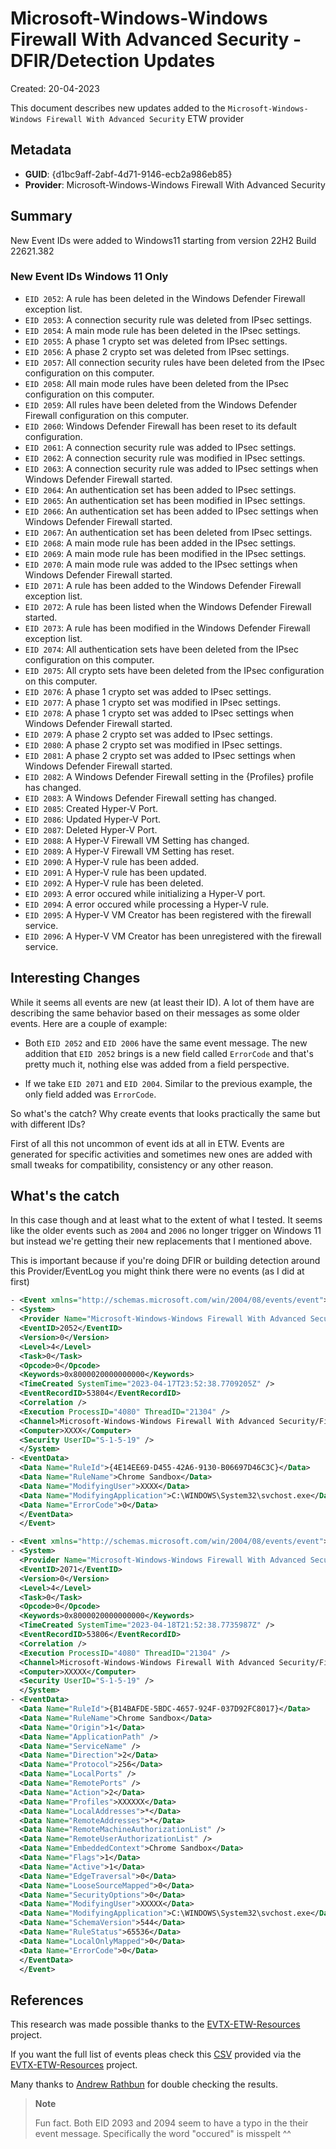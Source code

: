 # Microsoft-Windows-Windows Firewall With Advanced Security - DFIR/Detection Updates

Created: 20-04-2023

This document describes new updates added to the `Microsoft-Windows-Windows Firewall With Advanced Security` ETW provider

## Metadata

- **GUID**: {d1bc9aff-2abf-4d71-9146-ecb2a986eb85}
- **Provider**: Microsoft-Windows-Windows Firewall With Advanced Security

## Summary

New Event IDs were added to Windows11 starting from version 22H2 Build 22621.382

### New Event IDs Windows 11 Only

- `EID 2052`: A rule has been deleted in the Windows Defender Firewall exception list.
- `EID 2053`: A connection security rule was deleted from IPsec settings.
- `EID 2054`: A main mode rule has been deleted in the IPsec settings.
- `EID 2055`: A phase 1 crypto set was deleted from IPsec settings.
- `EID 2056`: A phase 2 crypto set was deleted from IPsec settings.
- `EID 2057`: All connection security rules have been deleted from the IPsec configuration on this computer.
- `EID 2058`: All main mode rules have been deleted from the IPsec configuration on this computer.
- `EID 2059`: All rules have been deleted from the Windows Defender Firewall configuration on this computer.
- `EID 2060`: Windows Defender Firewall has been reset to its default configuration.
- `EID 2061`: A connection security rule was added to IPsec settings.
- `EID 2062`: A connection security rule was modified in IPsec settings.
- `EID 2063`: A connection security rule was added to IPsec settings when Windows Defender Firewall started.
- `EID 2064`: An authentication set has been added to IPsec settings.
- `EID 2065`: An authentication set has been modified in IPsec settings.
- `EID 2066`: An authentication set has been added to IPsec settings when Windows Defender Firewall started.
- `EID 2067`: An authentication set has been deleted from IPsec settings.
- `EID 2068`: A main mode rule has been added in the IPsec settings.
- `EID 2069`: A main mode rule has been modified in the IPsec settings.
- `EID 2070`: A main mode rule was added to the IPsec settings when Windows Defender Firewall started.
- `EID 2071`: A rule has been added to the Windows Defender Firewall exception list.
- `EID 2072`: A rule has been listed when the Windows Defender Firewall started.
- `EID 2073`: A rule has been modified in the Windows Defender Firewall exception list.
- `EID 2074`: All authentication sets have been deleted from the IPsec configuration on this computer.
- `EID 2075`: All crypto sets have been deleted from the IPsec configuration on this computer.
- `EID 2076`: A phase 1 crypto set was added to IPsec settings.
- `EID 2077`: A phase 1 crypto set was modified in IPsec settings.
- `EID 2078`: A phase 1 crypto set was added to IPsec settings when Windows Defender Firewall started.
- `EID 2079`: A phase 2 crypto set was added to IPsec settings.
- `EID 2080`: A phase 2 crypto set was modified in IPsec settings.
- `EID 2081`: A phase 2 crypto set was added to IPsec settings when Windows Defender Firewall started.
- `EID 2082`: A Windows Defender Firewall setting in the {Profiles} profile has changed.
- `EID 2083`: A Windows Defender Firewall setting has changed.
- `EID 2085`: Created Hyper-V Port.
- `EID 2086`: Updated Hyper-V Port.
- `EID 2087`: Deleted Hyper-V Port.
- `EID 2088`: A Hyper-V Firewall VM Setting has changed.
- `EID 2089`: A Hyper-V Firewall VM Setting has reset.
- `EID 2090`: A Hyper-V rule has been added.
- `EID 2091`: A Hyper-V rule has been updated.
- `EID 2092`: A Hyper-V rule has been deleted.
- `EID 2093`: A error occured while initializing a Hyper-V port.
- `EID 2094`: A error occured while processing a Hyper-V rule.
- `EID 2095`: A Hyper-V VM Creator has been registered with the firewall service.
- `EID 2096`: A Hyper-V VM Creator has been unregistered with the firewall service.

## Interesting Changes

While it seems all events are new (at least their ID). A lot of them have are describing the same behavior based on their messages as some older events. Here are a couple of example:

- Both `EID 2052` and `EID 2006` have the same event message. The new addition that `EID 2052` brings is a new field called `ErrorCode` and that's pretty much it, nothing else was added from a field perspective.

- If we take `EID 2071` and `EID 2004`. Similar to the previous example, the only field added was `ErrorCode`.

So what's the catch? Why create events that looks practically the same but with different IDs?

First of all this not uncommon of event ids at all in ETW. Events are generated for specific activities and sometimes new ones are added with small tweaks for compatibility, consistency or any other reason.

## What's the catch

In this case though and at least what to the extent of what I tested. It seems like the older events such as `2004` and `2006` no longer trigger on Windows 11 but instead we're getting their new replacements that I mentioned above.

This is important because if you're doing DFIR or building detection around this Provider/EventLog you might think there were no events (as I did at first)

```xml
- <Event xmlns="http://schemas.microsoft.com/win/2004/08/events/event">
- <System>
  <Provider Name="Microsoft-Windows-Windows Firewall With Advanced Security" Guid="{d1bc9aff-2abf-4d71-9146-ecb2a986eb85}" /> 
  <EventID>2052</EventID> 
  <Version>0</Version> 
  <Level>4</Level> 
  <Task>0</Task> 
  <Opcode>0</Opcode> 
  <Keywords>0x8000020000000000</Keywords> 
  <TimeCreated SystemTime="2023-04-17T23:52:38.7709205Z" /> 
  <EventRecordID>53804</EventRecordID> 
  <Correlation /> 
  <Execution ProcessID="4080" ThreadID="21304" /> 
  <Channel>Microsoft-Windows-Windows Firewall With Advanced Security/Firewall</Channel> 
  <Computer>XXXX</Computer> 
  <Security UserID="S-1-5-19" /> 
  </System>
- <EventData>
  <Data Name="RuleId">{4E14EE69-D455-42A6-9130-B06697D46C3C}</Data> 
  <Data Name="RuleName">Chrome Sandbox</Data> 
  <Data Name="ModifyingUser">XXXX</Data> 
  <Data Name="ModifyingApplication">C:\WINDOWS\System32\svchost.exe</Data> 
  <Data Name="ErrorCode">0</Data> 
  </EventData>
  </Event>
```

```xml
- <Event xmlns="http://schemas.microsoft.com/win/2004/08/events/event">
- <System>
  <Provider Name="Microsoft-Windows-Windows Firewall With Advanced Security" Guid="{d1bc9aff-2abf-4d71-9146-ecb2a986eb85}" /> 
  <EventID>2071</EventID> 
  <Version>0</Version> 
  <Level>4</Level> 
  <Task>0</Task> 
  <Opcode>0</Opcode> 
  <Keywords>0x8000020000000000</Keywords> 
  <TimeCreated SystemTime="2023-04-18T21:52:38.7735987Z" /> 
  <EventRecordID>53806</EventRecordID> 
  <Correlation /> 
  <Execution ProcessID="4080" ThreadID="21304" /> 
  <Channel>Microsoft-Windows-Windows Firewall With Advanced Security/Firewall</Channel> 
  <Computer>XXXXX</Computer> 
  <Security UserID="S-1-5-19" /> 
  </System>
- <EventData>
  <Data Name="RuleId">{B14BAFDE-5BDC-4657-924F-037D92FC8017}</Data> 
  <Data Name="RuleName">Chrome Sandbox</Data> 
  <Data Name="Origin">1</Data> 
  <Data Name="ApplicationPath" /> 
  <Data Name="ServiceName" /> 
  <Data Name="Direction">2</Data> 
  <Data Name="Protocol">256</Data> 
  <Data Name="LocalPorts" /> 
  <Data Name="RemotePorts" /> 
  <Data Name="Action">2</Data> 
  <Data Name="Profiles">XXXXXX</Data> 
  <Data Name="LocalAddresses">*</Data> 
  <Data Name="RemoteAddresses">*</Data> 
  <Data Name="RemoteMachineAuthorizationList" /> 
  <Data Name="RemoteUserAuthorizationList" /> 
  <Data Name="EmbeddedContext">Chrome Sandbox</Data> 
  <Data Name="Flags">1</Data> 
  <Data Name="Active">1</Data> 
  <Data Name="EdgeTraversal">0</Data> 
  <Data Name="LooseSourceMapped">0</Data> 
  <Data Name="SecurityOptions">0</Data> 
  <Data Name="ModifyingUser">XXXXX</Data> 
  <Data Name="ModifyingApplication">C:\WINDOWS\System32\svchost.exe</Data> 
  <Data Name="SchemaVersion">544</Data> 
  <Data Name="RuleStatus">65536</Data> 
  <Data Name="LocalOnlyMapped">0</Data> 
  <Data Name="ErrorCode">0</Data> 
  </EventData>
  </Event>
```

## References

This research was made possible thanks to the [EVTX-ETW-Resources](https://github.com/nasbench/EVTX-ETW-Resources) project.

If you want the full list of events pleas check this [CSV](https://github.com/nasbench/EVTX-ETW-Resources/blob/main/ETWEventsList/CSV/Windows11/22H2/W11_22H2_Pro_20220920_22621.382/Providers/Microsoft-Windows-Windows%20Firewall%20With%20Advanced%20Security.csv) provided via the [EVTX-ETW-Resources](https://github.com/nasbench/EVTX-ETW-Resources) project.

Many thanks to [Andrew Rathbun](https://twitter.com/bunsofwrath12) for double checking the results.

> **Note**
>
> Fun fact. Both EID 2093 and 2094 seem to have a typo in the their event message. Specifically the word "occured" is misspelt ^^
